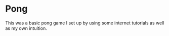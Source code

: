Pong
====
This was a basic pong game I set up by using some internet tutorials as well as my own intuition. 
